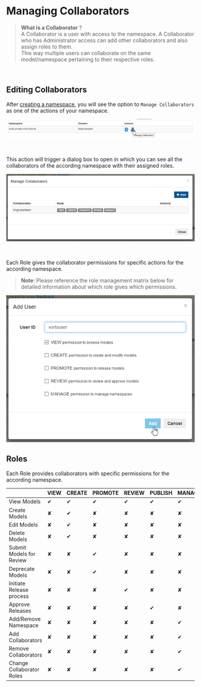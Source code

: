 # Managing Collaborators

> **What is a Collaborator** ?    
A Collaborator is a user with access to the namespace. 
A Collaborator who has Administrator access can add other collaborators and also assign roles to them.    
This way multiple users can collaborate on the same model/namespace pertaining to their respective roles.


<br />

## Editing Collaborators
After [creating a namespace](./managing_namespaces.md), you will see the option to `Manage Collaborators` as one of the actions of your namespace.

![manage collaborators action](../images/tutorials/managing_collaborators/managing_collaborators.png)

<br />

This action will trigger a dialog box to open in which you can see all the collaborators of the according namespace with their assigned roles.

![collaborators of namespace](../images/tutorials/managing_collaborators/collaborator_overview.png)

<br />

Each Role gives the collaborator permissions for specific actions for the according namespace.   
> **Note**: Please reference the role management matrix below for detailed information about which role gives which permissions.

![add collaborator](../images/tutorials/managing_collaborators/add_collaborator.png)


## Roles
Each Role provides collaborators with specific permissions for the according namespace.

|                           | VIEW | CREATE |  PROMOTE | REVIEW | PUBLISH | MANAGE |
|---------------------------|------|--------|----------|--------|---------|-------|
| View Models               | ✔    | ✔      | ✔        | ✔      | ✔       | ✔     |
| Create Models             | ✘    | ✔      | ✘        | ✘      | ✘       | ✘     |
| Edit Models               | ✘    | ✔      | ✘        | ✘      | ✘       | ✘     |
| Delete Models             | ✘    | ✔      | ✘        | ✘      | ✘       | ✘     |
| Submit Models for Review  | ✘    | ✘      | ✔        | ✘      | ✘       | ✘     |
| Deprecate Models          | ✘    | ✘      | ✔        | ✘      | ✘       | ✘     |
| Initiate Release process  | ✘    | ✘      | ✘        | ✔      | ✘       | ✘     |
| Approve Releases          | ✘    | ✘      | ✘        | ✘      | ✔       | ✘     |
| Add/Remove Namespace      | ✘    | ✘      | ✘        | ✘      | ✘       | ✔     |
| Add Collaborators         | ✘    | ✘      | ✘        | ✘      | ✘       | ✔     |
| Remove Collaborators      | ✘    | ✘      | ✘        | ✘      | ✘       | ✔     |
| Change Collaborator Roles | ✘    | ✘      | ✘        | ✘      | ✘       | ✔     |
